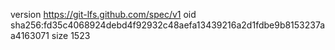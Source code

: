 version https://git-lfs.github.com/spec/v1
oid sha256:fd35c4068924debd4f92932c48aefa13439216a2d1fdbe9b8153237aa4163071
size 1523
